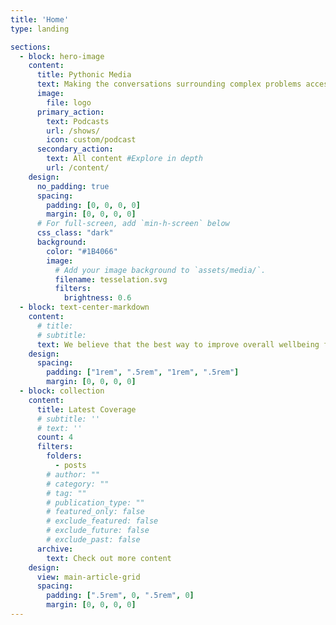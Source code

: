 ```yaml
---
title: 'Home'
type: landing

sections:
  - block: hero-image
    content:
      title: Pythonic Media
      text: Making the conversations surrounding complex problems accessible
      image:
        file: logo
      primary_action: 
        text: Podcasts
        url: /shows/
        icon: custom/podcast
      secondary_action:
        text: All content #Explore in depth
        url: /content/
    design:
      no_padding: true
      spacing:
        padding: [0, 0, 0, 0]
        margin: [0, 0, 0, 0]
      # For full-screen, add `min-h-screen` below
      css_class: "dark"
      background:
        color: "#1B4066"
        image:
          # Add your image background to `assets/media/`.
          filename: tesselation.svg
          filters:
            brightness: 0.6
  - block: text-center-markdown
    content: 
      # title:
      # subtitle:
      text: We believe that the best way to improve overall wellbeing for humanity, both in the immediate future and much further down the line, is to have as many people as possible meaningfully involved in the conversations surrounding the complex problems that our world is faced with.
    design:
      spacing:
        padding: ["1rem", ".5rem", "1rem", ".5rem"]
        margin: [0, 0, 0, 0]
  - block: collection
    content:
      title: Latest Coverage
      # subtitle: ''
      # text: ''
      count: 4
      filters:
        folders:
          - posts
        # author: ""
        # category: ""
        # tag: ""
        # publication_type: ""
        # featured_only: false
        # exclude_featured: false
        # exclude_future: false
        # exclude_past: false
      archive:
        text: Check out more content
    design:
      view: main-article-grid
      spacing:
        padding: [".5rem", 0, ".5rem", 0]
        margin: [0, 0, 0, 0]
---
```

